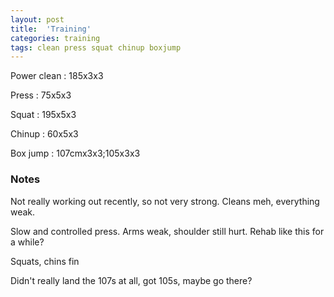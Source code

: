 ```yaml
---
layout: post
title:  'Training'
categories: training
tags: clean press squat chinup boxjump
---
```


Power clean :   185x3x3

Press   :   75x5x3

Squat   :   195x5x3

Chinup  :   60x5x3

Box jump  :  107cmx3x3;105x3x3

### Notes

Not really working out recently, so not very strong. Cleans meh, everything weak.

Slow and controlled press. Arms weak, shoulder still hurt. Rehab like this for a while?

Squats, chins fin

Didn't really land the 107s at all, got 105s, maybe go there?
